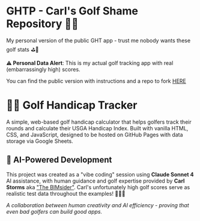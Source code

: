 # GHTP - Carl's Golf Shame Repository 🤦‍♂️
My personal version of the public GHT app - trust me nobody wants these golf stats ⛳🤔

**⚠️ Personal Data Alert**: This is my actual golf tracking app with real (embarrassingly high) scores. 

You can find the public version with instructions and a repo to fork [HERE](https://github.com/TheBIMsider/GHT)

# 🏌️‍♂️ Golf Handicap Tracker

A simple, web-based golf handicap calculator that helps golfers track their rounds and calculate their USGA Handicap Index. Built with vanilla HTML, CSS, and JavaScript, designed to be hosted on GitHub Pages with data storage via Google Sheets.

## 🤖 AI-Powered Development

This project was created as a "vibe coding" session using **Claude Sonnet 4** AI assistance, with human guidance and golf expertise provided by **Carl Storms** aka ["The BIMsider"](https://bio.link/thebimsider). Carl's unfortunately high golf scores serve as realistic test data throughout the examples! 🏌️‍♂️⛳

*A collaboration between human creativity and AI efficiency - proving that even bad golfers can build good apps.*
